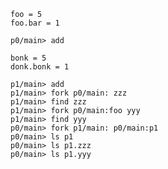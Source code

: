 ``` unison
foo = 5
foo.bar = 1
```

``` ucm
p0/main> add
```

``` unison
bonk = 5
donk.bonk = 1
```

``` ucm
p1/main> add
p1/main> fork p0/main: zzz
p1/main> find zzz
p1/main> fork p0/main:foo yyy
p1/main> find yyy
p0/main> fork p1/main: p0/main:p1
p0/main> ls p1
p0/main> ls p1.zzz
p0/main> ls p1.yyy
```
